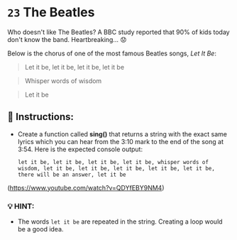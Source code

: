 # `23` The Beatles 

Who doesn't like The Beatles?
A BBC study reported that 90% of kids today don't know the band. Heartbreaking... :worried:

Below is the chorus of one of the most famous Beatles songs, *Let It Be*:

> Let it be, let it be, let it be, let it be

> Whisper words of wisdom

> Let it be

## :pencil: Instructions:
* Create a function called **sing()** that returns a string with the exact same lyrics which you can hear from the 3:10 mark to the end of the song at 3:54. 
Here is the expected console output: 

    `let it be, let it be, let it be, let it be, whisper words of wisdom, let it be, let it be, let it be, let it be, let it be, there will be an answer, let it be`

(https://www.youtube.com/watch?v=QDYfEBY9NM4)

### :bulb: HINT:
* The words `let it be` are repeated in the string. Creating a loop would be a good idea.